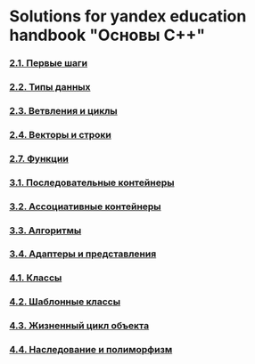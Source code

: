 # Solutions for yandex education handbook "Основы C++"

### [2.1. Первые шаги](2.%20Базовые%20конструкции%20C++/2.1.%20Первые%20шаги/README.md)

### [2.2. Типы данных](2.%20Базовые%20конструкции%20C++/2.2.%20Типы%20данных/README.md)

### [2.3. Ветвления и циклы](2.%20Базовые%20конструкции%20C++/2.3.%20Ветвления%20и%20циклы/README.md)

### [2.4. Векторы и строки](2.%20Базовые%20конструкции%20C++/2.4.%20Векторы%20и%20строки/README.md)

### [2.7. Функции](2.%20Базовые%20конструкции%20C++/2.7.%20Функции/README.md)

### [3.1. Последовательные контейнеры](3.%20Стандартная%20библиотека%20C++/3.1.%20Последовательные%20контейнеры/README.md)

### [3.2. Ассоциативные контейнеры](3.%20Стандартная%20библиотека%20C++/3.2.%20Ассоциативные%20контейнеры/README.md)

### [3.3. Алгоритмы](3.%20Стандартная%20библиотека%20C++/3.3.%20Алгоритмы/README.md)

### [3.4. Адаптеры и представления](3.%20Стандартная%20библиотека%20C++/3.4.%20Адаптеры%20и%20представления/README.md)

### [4.1. Классы](4.%20Идиомы%20C++/4.1.%20Классы/README.md)

### [4.2. Шаблонные классы](4.%20Идиомы%20C++/4.2.%20Шаблонные%20классы/README.md)

### [4.3. Жизненный цикл объекта](4.%20Идиомы%20C++/4.3.%20Жизненный%20цикл%20объекта/README.md)

### [4.4. Наследование и полиморфизм](4.%20Идиомы%20C++/4.4.%20Наследование%20и%20полиморфизм/README.md)
